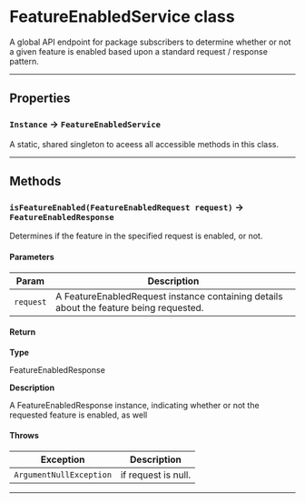# FeatureEnabledService class

A global API endpoint for package subscribers to determine whether or not a given feature is enabled based upon a standard request / response pattern.

---
## Properties

### `Instance` → `FeatureEnabledService`

A static, shared singleton to aceess all accessible methods in this class.

---
## Methods
### `isFeatureEnabled(FeatureEnabledRequest request)` → `FeatureEnabledResponse`

Determines if the feature in the specified request is enabled, or not.

#### Parameters
|Param|Description|
|-----|-----------|
|`request` |  A FeatureEnabledRequest instance containing details about the feature being requested. |

#### Return

**Type**

FeatureEnabledResponse

**Description**

A FeatureEnabledResponse instance, indicating whether or not the requested feature is enabled, as well

#### Throws
|Exception|Description|
|---------|-----------|
|`ArgumentNullException` |  if request is null. |

---
